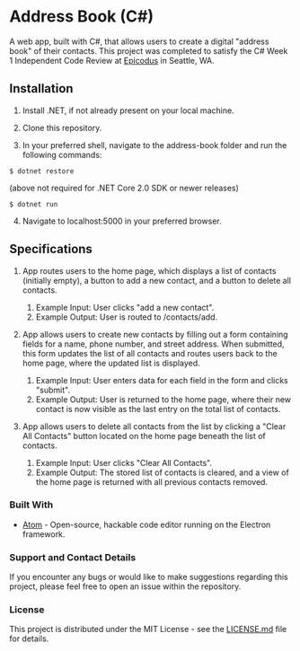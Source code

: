 # Address Book (C#)

A web app, built with C#, that allows users to create a digital "address book" of their contacts. This project was completed to satisfy the C# Week 1 Independent Code Review at [Epicodus](https://www.epicodus.com) in Seattle, WA.

## Installation

1. Install .NET, if not already present on your local machine.

2. Clone this repository.

3. In your preferred shell, navigate to the address-book folder and run the following commands:

 ```
 $ dotnet restore
 ```
(above not required for .NET Core 2.0 SDK or newer releases)

 ```
 $ dotnet run
 ```

4. Navigate to localhost:5000 in your preferred browser.

## Specifications

1. App routes users to the home page, which displays a list of contacts (initially empty), a button to add a new contact, and a button to delete all contacts.
    1. Example Input: User clicks "add a new contact".
    2. Example Output: User is routed to /contacts/add.

2. App allows users to create new contacts by filling out a form containing fields for a name, phone number, and street address. When submitted, this form updates the list of all contacts and routes users back to the home page, where the updated list is displayed.
    1. Example Input: User enters data for each field in the form and clicks "submit".
    2. Example Output: User is returned to the home page, where their new contact is now visible as the last entry on the total list of contacts.

3. App allows users to delete all contacts from the list by clicking a "Clear All Contacts" button located on the home page beneath the list of contacts.
    1. Example Input: User clicks "Clear All Contacts".
    2. Example Output: The stored list of contacts is cleared, and a view of the home page is returned with all previous contacts removed.

### Built With

* [Atom](https://atom.io/) - Open-source, hackable code editor running on the Electron framework.

### Support and Contact Details
If you encounter any bugs or would like to make suggestions regarding this project, please feel free to open an issue within the repository.

### License

This project is distributed under the MIT License - see the [LICENSE.md](LICENSE.md) file for details.
